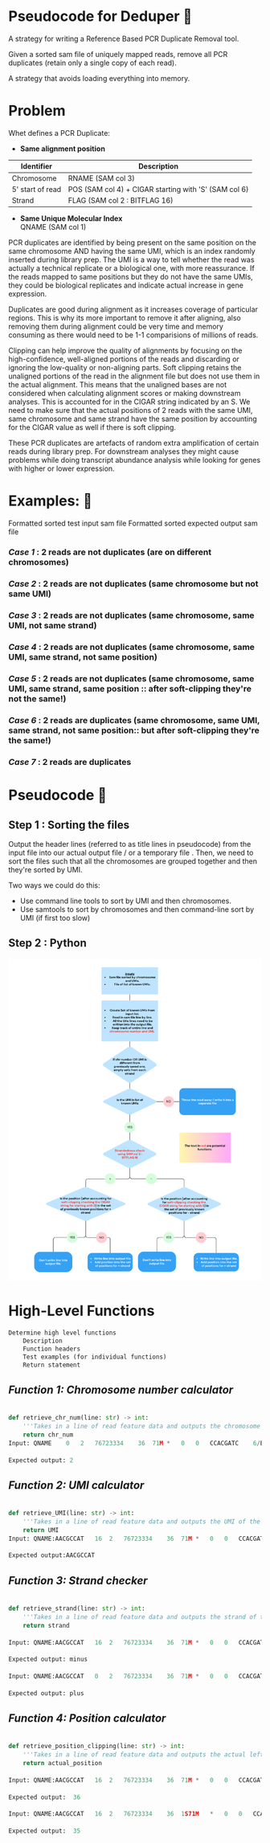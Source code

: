 # **Pseudocode for Deduper** :rose: 

 A strategy for writing a Reference Based PCR Duplicate Removal tool.

 Given a sorted sam file of uniquely mapped reads, remove all PCR duplicates (retain only a single copy of each read). 
 
 A strategy that avoids loading everything into memory.

# **Problem**

Whet defines a PCR Duplicate:

- **Same alignment position** 

| Identifier | Description |
| --- | --- |
| Chromosome   | RNAME (SAM col 3)  |
| 5' start of read  | POS (SAM col 4) + CIGAR  starting with 'S' (SAM col 6)  |
| Strand | FLAG (SAM col 2 : BITFLAG 16) |
       
- **Same Unique Molecular Index**       
QNAME (SAM col 1)



PCR duplicates are identified by being present on the same position on the same chromosome AND having the same UMI, which is an index randomly inserted during library prep. The UMI is a way to tell whether the read was actually a technical replicate or a biological one, with more reassurance. If the reads mapped to same positions but they do not have the same UMIs, they could be biological replicates and indicate actual increase in gene expression. 

Duplicates are good during alignment as it increases coverage of particular regions. This is why its more important to remove it after aligning, also removing them during alignment could be very time and memory consuming as there would need to be 1-1 comparisions of millions of reads. 

Clipping can help improve the quality of alignments by focusing on the high-confidence, well-aligned portions of the reads and discarding or ignoring the low-quality or non-aligning parts. Soft clipping retains the unaligned portions of the read in the alignment file but does not use them in the actual alignment. This means that the unaligned bases are not considered when calculating alignment scores or making downstream analyses. This is accounted for in the CIGAR string indicated by an S. We need to make sure that the actual positions of 2 reads with the same UMI, same chromosome and same strand have the same position by accounting for the CIGAR value as well if there is soft clipping.

These PCR duplicates are artefacts of random extra amplification of certain reads during library prep. For downstream analyses they might cause problems while doing transcript abundance analysis while looking for genes with higher or lower expression.
 
# **Examples:** :circus_tent:
        
Formatted sorted test input sam file
Formatted sorted expected output sam file

### ***Case 1*** : **2 reads are not duplicates (are on different chromosomes)**

### ***Case 2*** : **2 reads are not duplicates (same chromosome but not same UMI)**

### ***Case 3*** : **2 reads are not duplicates (same chromosome, same UMI, not same strand)**

### ***Case 4*** : **2 reads are not duplicates (same chromosome, same UMI, same strand, not same position)**

### ***Case 5*** : **2 reads are not duplicates (same chromosome, same UMI, same strand, same position :: after soft-clipping they're not the same!)**

### ***Case 6*** : **2 reads are duplicates (same chromosome, same UMI, same strand, not same position:: but after soft-clipping they're the same!)**

### ***Case 7*** : **2 reads are duplicates**

# **Pseudocode** :round_pushpin:

## Step 1 : Sorting the files
Output the header lines (referred to as title lines in pseudocode) from the input file into our actual output file / or a temporary file . Then, we need to sort the files such that all the chromosomes are grouped together and then they're sorted by UMI. 

Two ways we could do this:

- Use command line tools to sort by UMI and then chromosomes. 
- Use samtools to sort by chromosomes and then command-line sort by UMI (if first too slow)

## Step 2 : Python
 
![pseudocode](pseudocode.png)

# **High-Level Functions**
    Determine high level functions
        Description
        Function headers
        Test examples (for individual functions)
        Return statement

## *Function 1: Chromosome number calculator*

```python

def retrieve_chr_num(line: str) -> int:
    '''Takes in a line of read feature data and outputs the chromosome number of the read'''
    return chr_num
Input: QNAME	0	2	76723334	36	71M	*	0	0	CCACGATC	6/EEEEEEA	MD:Z:71	NH:i:1	HI:i:1	NM:i:0	SM:i:36	XQ:i:40	X2:i:0	XO:Z:UU

Expected output: 2

```

## *Function 2: UMI calculator*

```python

def retrieve_UMI(line: str) -> int:
    '''Takes in a line of read feature data and outputs the UMI of the read'''
    return UMI
Input: QNAME:AACGCCAT	16	2	76723334	36	71M	*	0	0	CCACGATC	6/EEEEEEA	MD:Z:71	NH:i:1	HI:i:1	NM:i:0	SM:i:36	XQ:i:40	X2:i:0	XO:Z:UU

Expected output:AACGCCAT 

```

## *Function 3: Strand checker*

```python

def retrieve_strand(line: str) -> int:
    '''Takes in a line of read feature data and outputs the strand of the read'''
    return strand 

Input: QNAME:AACGCCAT	16	2	76723334	36	71M	*	0	0	CCACGATC	6/EEEEEEA	MD:Z:71	NH:i:1	HI:i:1	NM:i:0	SM:i:36	XQ:i:40	X2:i:0	XO:Z:UU

Expected output: minus

Input: QNAME:AACGCCAT	0	2	76723334	36	71M	*	0	0	CCACGATC	6/EEEEEEA	MD:Z:71	NH:i:1	HI:i:1	NM:i:0	SM:i:36	XQ:i:40	X2:i:0	XO:Z:UU

Expected output: plus

```

## *Function 4: Position calculator*

```python

def retrieve_position_clipping(line: str) -> int:
    '''Takes in a line of read feature data and outputs the actual left-most position of the read'''
    return actual_position

Input: QNAME:AACGCCAT	16	2	76723334	36	71M	*	0	0	CCACGATC	6/EEEEEEA	MD:Z:71	NH:i:1	HI:i:1	NM:i:0	SM:i:36	XQ:i:40	X2:i:0	XO:Z:UU

Expected output:  36

Input: QNAME:AACGCCAT	16	2	76723334	36	1S71M	*	0	0	CCACGATC	6/EEEEEEA	MD:Z:71	NH:i:1	HI:i:1	NM:i:0	SM:i:36	XQ:i:40	X2:i:0	XO:Z:UU

Expected output:  35

```